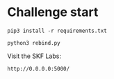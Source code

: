 # Challenge start

```
pip3 install -r requirements.txt
```

```
python3 rebind.py
```

Visit the SKF Labs:
```
http://0.0.0.0:5000/
```
